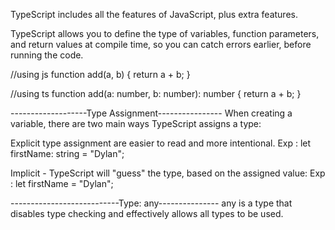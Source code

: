 TypeScript includes all the features of JavaScript, plus extra features.

TypeScript allows you to define the type of variables, function parameters, and return values at compile time, so you can catch errors earlier, before running the code.

//using js
function add(a, b) {
  return a + b;
}

//using ts
function add(a: number, b: number): number {
  return a + b;
}



-------------------Type Assignment----------------
When creating a variable, there are two main ways TypeScript assigns a type:

Explicit type assignment are easier to read and more intentional. 
Exp :  let firstName: string = "Dylan";


Implicit - TypeScript will "guess" the type, based on the assigned value:
Exp : let firstName = "Dylan";


---------------------------Type: any---------------
any is a type that disables type checking and effectively allows all types to be used.

